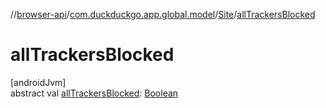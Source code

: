 //[browser-api](../../../index.md)/[com.duckduckgo.app.global.model](../index.md)/[Site](index.md)/[allTrackersBlocked](all-trackers-blocked.md)

# allTrackersBlocked

[androidJvm]\
abstract val [allTrackersBlocked](all-trackers-blocked.md): [Boolean](https://kotlinlang.org/api/latest/jvm/stdlib/kotlin/-boolean/index.html)
